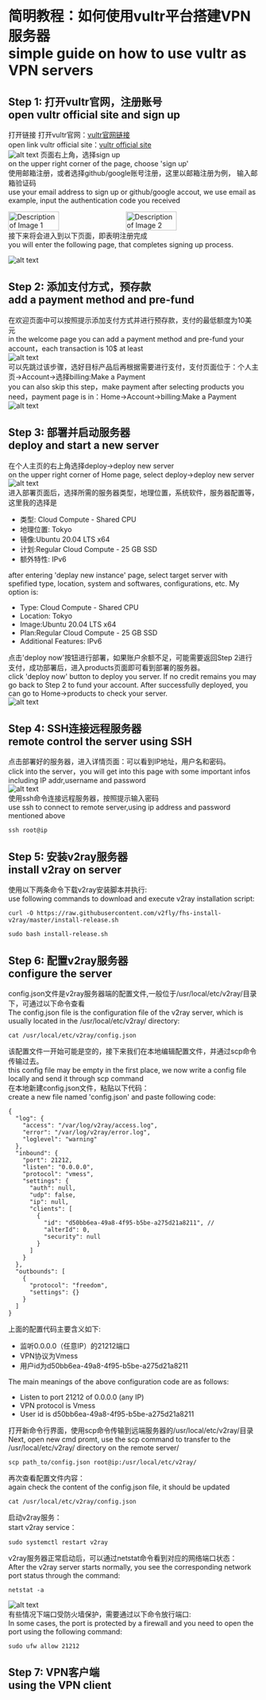 # 简明教程：如何使用vultr平台搭建VPN服务器<br>simple guide on how to use vultr as VPN servers
## Step 1:  打开vultr官网，注册账号<br> open vultr official site and sign up
打开链接 打开vultr官网：[vultr官网链接](https://www.vultr.com/?ref=9674465) <br>
open link vultr official site：[vultr official site](https://www.vultr.com/?ref=9674465) <br>
![alt text](img/signup.png)
页面右上角，选择sign up<br>
on the upper right corner of the page, choose 'sign up'<br>
使用邮箱注册，或者选择github/google账号注册，这里以邮箱注册为例，
输入邮箱验证码<br>
use your email address to sign up or github/google accout, we use email as example,
input the authentication code you received
<div style="display: flex;">
    <img src="img/email.png" alt="Description of Image 1" style="margin-right: 10px; width: 45%;">
    <img src="img/auth.png" alt="Description of Image 2" style="width: 45%;">
</div>
接下来将会进入到以下页面，即表明注册完成<br>
you will enter the following page, that completes signing up process.

![alt text](img/welcome.png)

## Step 2:  添加支付方式，预存款<br> add a payment method and pre-fund
在欢迎页面中可以按照提示添加支付方式并进行预存款，支付的最低额度为10美元<br>
in the welcome page you can add a payment method and pre-fund your account，each transaction is 10$ at least<br>
![alt text](img/welcome-prefund.png)<br>
可以先跳过该步骤，选好目标产品后再根据需要进行支付，支付页面位于：个人主页->Account->选择billing:Make a Payment<br>
you can also skip this step，make payment after selecting products you need，payment page is in：Home->Account->billing:Make a Payment
![alt text](img/pay.png)<br>
## Step 3:  部署并启动服务器<br> deploy and start a new server
在个人主页的右上角选择deploy->deploy new server<br>
on the upper right corner of Home page, select deploy->deploy new server<br>
![alt text](img/deploy-server.png)<br>
进入部署页面后，选择所需的服务器类型，地理位置，系统软件，服务器配置等，这里我的选择是<br>
* 类型: Cloud Compute - Shared CPU
* 地理位置: Tokyo
* 镜像:Ubuntu 20.04 LTS x64
* 计划:Regular Cloud Compute - 25 GB SSD
* 额外特性: IPv6

after entering 'deplay new instance' page, select target server with spefified type, location, system and softwares, configurations, etc. My option is:<br>
* Type: Cloud Compute - Shared CPU
* Location: Tokyo
* Image:Ubuntu 20.04 LTS x64
* Plan:Regular Cloud Compute - 25 GB SSD
* Additional Features: IPv6

点击'deploy now'按钮进行部署，如果账户余额不足，可能需要返回Step 2进行支付，成功部署后，进入products页面即可看到部署的服务器。<br>
click 'deploy now' button to deploy you server. If no credit remains you may go back to Step 2 to fund your account. After successfully deployed, you can go to Home->products to check your server.<br>
![alt text](img/products-server.png)<br>

## Step 4:  SSH连接远程服务器<br> remote control the server using SSH
点击部署好的服务器，进入详情页面：可以看到IP地址，用户名和密码。<br>
click into the server，you will get into this page with some important infos including IP addr,username and password<br>
![alt text](img/server-details.png)<br>
使用ssh命令连接远程服务器，按照提示输入密码<br>
use ssh to connect to remote server,using ip address and password mentioned above<br>
```
ssh root@ip
```
## Step 5:  安装v2ray服务器<br> install v2ray on server
使用以下两条命令下载v2ray安装脚本并执行:<br>
use following commands to download and execute v2ray installation script:<br>
```
curl -O https://raw.githubusercontent.com/v2fly/fhs-install-v2ray/master/install-release.sh
```
```
sudo bash install-release.sh
```
## Step 6:  配置v2ray服务器<br> configure the server 
config.json文件是v2ray服务器端的配置文件,一般位于/usr/local/etc/v2ray/目录下，可通过以下命令查看<br>
The config.json file is the configuration file of the v2ray server, which is usually located in the /usr/local/etc/v2ray/ directory:<br>
```
cat /usr/local/etc/v2ray/config.json
```
该配置文件一开始可能是空的，接下来我们在本地编辑配置文件，并通过scp命令传输过去。<br>
this config file may be empty in the first place, we now write a config file locally and send it through scp command<br>
在本地新建config.json文件，粘贴以下代码：<br>
create a new file named 'config.json' and paste following code:<br>
```
{
  "log": {
    "access": "/var/log/v2ray/access.log",
    "error": "/var/log/v2ray/error.log",
    "loglevel": "warning"
  },
  "inbound": {
    "port": 21212, 
    "listen": "0.0.0.0",
    "protocol": "vmess",
    "settings": {
      "auth": null,
      "udp": false,
      "ip": null,
      "clients": [
        {
          "id": "d50bb6ea-49a8-4f95-b5be-a275d21a8211", //
          "alterId": 0,
          "security": null
        }
      ]
    }
  },
  "outbounds": [
    {
      "protocol": "freedom",
      "settings": {}
    }
  ]
}
```
上面的配置代码主要含义如下:
* 监听0.0.0.0（任意IP）的21212端口
* VPN协议为Vmess
* 用户id为d50bb6ea-49a8-4f95-b5be-a275d21a8211

The main meanings of the above configuration code are as follows:
* Listen to port 21212 of 0.0.0.0 (any IP)
* VPN protocol is Vmess
* User id is d50bb6ea-49a8-4f95-b5be-a275d21a8211

打开新命令行界面，使用scp命令传输到远端服务器的/usr/local/etc/v2ray/目录<br>
Next, open new cmd promt, use the scp command to transfer to the /usr/local/etc/v2ray/ directory on the remote server/<br>
```
scp path_to/config.json root@ip:/usr/local/etc/v2ray/
```
再次查看配置文件内容：<br>
again check the content of the config.json file, it should be updated<br>
```
cat /usr/local/etc/v2ray/config.json
```
启动v2ray服务：<br>
start v2ray service：<br>
```
sudo systemctl restart v2ray
```
v2ray服务器正常启动后，可以通过netstat命令看到对应的网络端口状态：<br>
After the v2ray server starts normally, you see the corresponding network port status through the command:
```
netstat -a 
```
![alt text](img/netstat-a.png)<br>
有些情况下端口受防火墙保护，需要通过以下命令放行端口:<br>
In some cases, the port is protected by a firewall and you need to open the port using the following command:<br>
```
sudo ufw allow 21212
```
## Step 7:  VPN客户端<br> using the VPN client 
